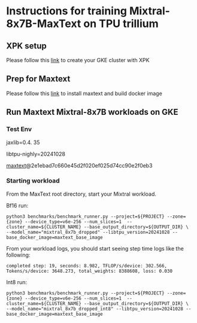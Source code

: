 # Instructions for training Mixtral-8x7B-MaxText on TPU trillium

## XPK setup
Please follow this [link](https://github.com/AI-Hypercomputer/tpu-recipes/training/trillium/XPK_README.md) to create your GKE cluster with XPK

## Prep for Maxtext 
Please follow this [link](https://github.com/AI-Hypercomputer/tpu-recipes/training/trillium/MAXTEXT_README.md) to install maxtext and build docker image

## Run Maxtext Mixtral-8x7B workloads on GKE

### Test Env
jaxlib=0.4. 35

libtpu-nighly=20241028

[maxtext](https://github.com/AI-Hypercomputer/maxtext.git)@2e1ebad7c660e45d2f020ef025d74cc90e2f0eb3

### Starting workload

From the MaxText root directory, start your Mixtral workload.

Bf16 run:
```
python3 benchmarks/benchmark_runner.py --project=${PROJECT} --zone={zone} --device_type=v6e-256 --num_slices=1  --cluster_name=${CLUSTER_NAME} --base_output_directory=${OUTPUT_DIR} \
--model_name="mixtral_8x7b_dropped" --libtpu_version=20241028 --base_docker_image=maxtext_base_image
```

From your workload logs, you should start seeing step time logs like the following:
```
completed step: 19, seconds: 8.982, TFLOP/s/device: 302.566, Tokens/s/device: 3648.273, total_weights: 8388608, loss: 0.030
```

Int8 run:
```
python3 benchmarks/benchmark_runner.py --project=${PROJECT} --zone={zone} --device_type=v6e-256 --num_slices=1  --cluster_name=${CLUSTER_NAME} --base_output_directory=${OUTPUT_DIR} \
--model_name="mixtral_8x7b_dropped_int8" --libtpu_version=20241028 --base_docker_image=maxtext_base_image
```